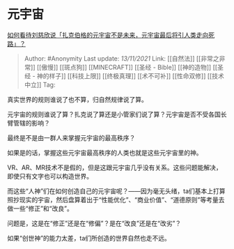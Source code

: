 # 元宇宙
[如何看待刘慈欣说「扎克伯格的元宇宙不是未来，元宇宙最后将引人类走向死路」？](https://www.zhihu.com/question/496880204/answer/2214769695)

> Author: #Anonymity
> Last update: *13/11/2021*
> Link: [[自然法]] [[非常之非常]] [[傲慢]] [[斑点狗]] [[MINECRAFT]] [[圣经 - Bible]] [[神的造物]] [[圣经 - 神的样子]] [[科技上限]] [[终极真理]] [[术不可补]] [[性命双修]] [[技术中立]]
> Tag:

真实世界的规则谁说了也不算，归自然规律说了算。

元宇宙的规则谁说了算？扎克说了算还是小管家们说了算？元宇宙是否不受各国长臂管辖的影响？

最终是不是由一群人来掌握元宇宙的最高秩序？

如果是的话，掌握这些元宇宙最高秩序的人类也就是这些元宇宙里的神。

VR、AR、MR技术不是假的，但是这跟元宇宙几乎没有关系。这些问题能解决，即使只有文字也可以构造世界。

而这些“人神”们在如何创造自己的元宇宙呢？——因为毫无头绪，ta们基本上打算照抄现实的宇宙，然后盘算着出于“性能优化”、“商业价值”、“道德原则”等考量去做一些“修正”和“改良”。

问题是，这是在“修正”还是在“修偏”？是在“改良”还是在“改劣”？

如果“创世神”的能力太差，ta们所创造的世界自然也走不远。
